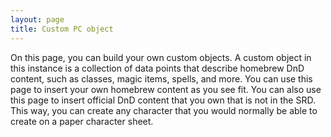 ```yaml
---
layout: page
title: Custom PC object
---
```


On this page, you can build your own custom objects. A custom object in this instance is a collection of data points that describe homebrew DnD content, such as classes, magic items, spells, and more. You can use this page to insert your own homebrew content as you see fit. You can also use this page to insert official DnD content that you own that is not in the SRD. This way, you can create any character that you would normally be able to create on a paper character sheet.

<h2 is="custom-object-form-heading"></h2>

<script type="module">
    import { loadPage } from "{{ '/assets/js/player-character/load-page.js' | relative_url }}";
    loadPage();
</script>

<script type="module" src="{{ '/assets/js/player-character/import-custom-elements.js' | relative_url }}"></script>

<script type="module" src="{{ '/assets/js/player-character/custom-objects/load-form.js' | relative_url }}"></script>
